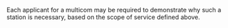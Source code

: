 Each applicant for a multicom may be required to demonstrate why such a station is necessary, based on the scope of service defined above.


